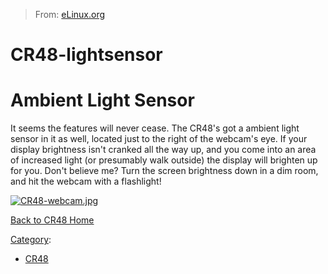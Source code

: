 > From: [eLinux.org](http://eLinux.org/CR48-lightsensor "http://eLinux.org/CR48-lightsensor")


# CR48-lightsensor



# Ambient Light Sensor

It seems the features will never cease. The CR48's got a ambient light
sensor in it as well, located just to the right of the webcam's eye.
 If your display brightness isn't cranked all the way up, and you come
into an area of increased light (or presumably walk outside) the display
will brighten up for you.
 Don't believe me? Turn the screen brightness down in a dim room, and
hit the webcam with a flashlight!

[![CR48-webcam.jpg](http://eLinux.org/images/9/9f/CR48-webcam.jpg)](http://eLinux.org/File:CR48-webcam.jpg)




[Back to CR48 Home](http://eLinux.org/CR48 "CR48")


[Category](http://eLinux.org/Special:Categories "Special:Categories"):

-   [CR48](http://eLinux.org/Category:CR48 "Category:CR48")

